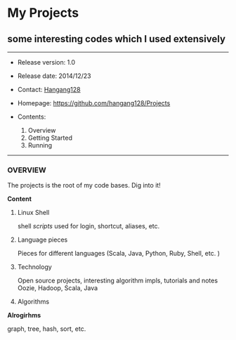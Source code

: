 # My Projects #
## some interesting codes which I used extensively ##

---
- Release version: 1.0
- Release date: 2014/12/23
- Contact: [Hangang128](mailto:hangang128@gmail.com)
- Homepage: https://github.com/hangang128/Projects

- Contents:
    1. Overview
    2. Getting Started
    3. Running

---
### OVERVIEW ###

The projects is the root of my code bases. Dig into it!

  **Content**

1. Linux Shell

    shell *scripts* used for login, shortcut, aliases, etc.

2. Language pieces

    Pieces for different languages (Scala, Java, Python, Ruby, Shell, etc. )

3. Technology

    Open source projects, interesting algorithm impls, tutorials and notes
	Oozie, Hadoop, Scala, Java

4. Algorithms

  **Alrogirhms**

   graph, tree, hash, sort, etc.

